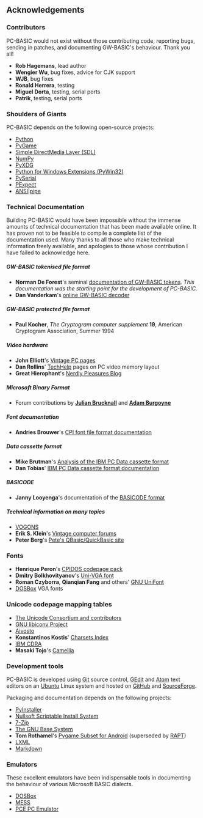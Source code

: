 ## Acknowledgements

### Contributors

PC-BASIC would not exist without those contributing code, reporting bugs,
sending in patches, and documenting GW-BASIC's behaviour. Thank you all!

- **Rob Hagemans**,   lead author
- **Wengier Wu**,     bug fixes, advice for CJK support
- **WJB**,            bug fixes
- **Ronald Herrera**, testing
- **Miguel Dorta**,   testing, serial ports
- **Patrik**,         testing, serial ports


### Shoulders of Giants

PC-BASIC depends on the following open-source projects:

  * [Python](http://www.python.org)
  * [PyGame](http://www.pygame.org)
  * [Simple DirectMedia Layer (SDL)](http://www.libsdl.org)
  * [NumPy](http://www.numpy.org)
  * [PyXDG](http://freedesktop.org/wiki/Software/pyxdg/)
  * [Python for Windows Extensions (PyWin32)](https://sourceforge.net/projects/pywin32/)
  * [PySerial](http://pyserial.sourceforge.net/pyserial.html)
  * [PExpect](http://pexpect.readthedocs.org/en/latest/)
  * [ANSI|pipe](https://github.com/robhagemans/ansipipe)


### Technical Documentation

Building PC-BASIC would have been impossible without the immense amounts of
technical documentation that has been made available online. It has proven not
to be feasible to compile a complete list of the documentation used. Many
thanks to all those who make technical information freely available, and
apologies to those whose contribution I have failed to acknowledge here.

##### GW-BASIC tokenised file format

  * **Norman De Forest**'s seminal [documentation of GW-BASIC tokens](http://www.chebucto.ns.ca/~af380/GW-BASIC-tokens.html).
    _This documentation was the starting point for the development of PC-BASIC._
  * **Dan Vanderkam**'s [online GW-BASIC decoder](http://www.danvk.org/wp/2008-02-03/reading-old-gw-basic-programs/)

##### GW-BASIC protected file format

  * **Paul Kocher**, _The Cryptogram computer supplement_ **19**, American Cryptogram Association, Summer 1994

##### Video hardware

  * **John Elliott**'s [Vintage PC pages](http://www.seasip.info/VintagePC/)
  * **Dan Rollins**' [TechHelp](http://webpages.charter.net/danrollins/techhelp/0089.HTM) pages on PC video memory layout
  * **Great Hierophant**'s [Nerdly Pleasures Blog](http://nerdlypleasures.blogspot.com)

##### Microsoft Binary Format

  * Forum contributions by **[Julian Brucknall](http://www.boyet.com/Articles/MBFSinglePrecision.html)** and **[Adam Burgoyne](http://www.experts-exchange.com/Programming/Languages/Pascal/Delphi/Q_20245266.html)**

##### Font documentation

  * **Andries Brouwer**'s [CPI font file format documentation](http://www.win.tue.nl/~aeb/linux/kbd/font-formats-3.html)

##### Data cassette format

  * **Mike Brutman**'s [Analysis of the IBM PC Data cassette format](http://www.brutman.com/Cassette_Waveforms/Cassette_Waveforms.html)
  * **Dan Tobias**' [IBM PC Data cassette format documentation](http://fileformats.archiveteam.org/wiki/IBM_PC_data_cassette)

##### BASICODE

  * **Janny Looyenga**'s documentation of the [BASICODE format](http://www.nostalgia8.nl/basicode.htm)

##### Technical information on many topics

  * [VOGONS](http://www.vogons.org/)
  * **Erik S. Klein**'s [Vintage computer forums](http://www.vintage-computer.com)
  * **Peter Berg**'s [Pete's QBasic/QuickBasic site](http://www.petesqbsite.com/)

### Fonts

  * **Henrique Peron**'s [CPIDOS codepage pack](http://www.freedos.org/software/?prog=cpidos)
  * **Dmitry Bolkhovityanov**'s [Uni-VGA font](http://www.inp.nsk.su/~bolkhov/files/fonts/univga/)
  * **Roman Czyborra**, **Qianqian Fang** and others' [GNU UniFont](https://savannah.gnu.org/projects/unifont)
  * [DOSBox](http://www.dosbox.com) VGA fonts


### Unicode codepage mapping tables

  * [The Unicode Consortium and contributors](http://www.unicode.org/Public/MAPPINGS/VENDORS)
  * [GNU libiconv Project](https://www.gnu.org/software/libiconv/)
  * [Aivosto](http://www.aivosto.com/vbtips/charsets-codepages.html)
  * **Konstantinos Kostis**' [Charsets Index](http://www.kostis.net/charsets/)
  * [IBM CDRA](http://www-01.ibm.com/software/globalization/cdra/)
  * **Masaki Tojo**'s [Camellia](https://github.com/mtojo/camellia)


### Development tools

PC-BASIC is developed using [Git](https://git-scm.com/) source control,
[GEdit](https://wiki.gnome.org/Apps/Gedit) and [Atom](https://atom.io/) text
editors on an [Ubuntu](http://www.ubuntu.com/) Linux system and hosted on
[GitHub](https://github.com/) and [SourceForge](https://sourceforge.net/).

Packaging and documentation depends on the following projects:

  * [PyInstaller](http://www.pyinstaller.org)
  * [Nullsoft Scriptable Install System](http://nsis.sourceforge.net)
  * [7-Zip](http://www.7-zip.org)
  * [The GNU Base System](http://www.gnu.org/)
  * **Tom Rothamel**'s [Pygame Subset for Android](https://web.archive.org/web/20150712040220/http://pygame.renpy.org/) (superseded by [RAPT](http://www.renpy.org/doc/html/android.html))
  * [LXML](http://lxml.de)
  * [Markdown](https://pypi.python.org/pypi/Markdown)


### Emulators

These excellent emulators have been indispensable tools in documenting the
behaviour of various Microsoft BASIC dialects.

  * [DOSBox](http://www.dosbox.com)
  * [MESS](http://www.mess.org)
  * [PCE PC Emulator](http://www.hampa.ch/pce/)
